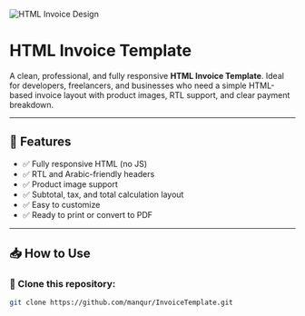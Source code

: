![HTML Invoice Design](https://elekotech.com/assets/invoices/HTML-Invoices.png)

# HTML Invoice Template

A clean, professional, and fully responsive **HTML Invoice Template**. Ideal for developers, freelancers, and businesses who need a simple HTML-based invoice layout with product images, RTL support, and clear payment breakdown.

---

## 🚀 Features

- ✅ Fully responsive HTML (no JS)
- ✅ RTL and Arabic-friendly headers
- ✅ Product image support
- ✅ Subtotal, tax, and total calculation layout
- ✅ Easy to customize
- ✅ Ready to print or convert to PDF

---

## 📥 How to Use

### 📁 Clone this repository:
```bash
git clone https://github.com/manqur/InvoiceTemplate.git
